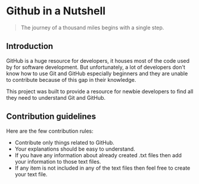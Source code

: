 # Github in a Nutshell

> The journey of a thousand miles begins with a single step.

## Introduction

GitHub is a huge resource for developers, it houses most of the code used by for software development. But unfortunately, a lot of developers don't know how to use Git and GitHub especially beginners and they are unable to contribute because of this gap in their knowledge.

This project was built to provide a resource for newbie developers to find all they need to understand Git and GitHub.

## Contribution guidelines
Here are the few contribution rules:

- Contribute only things related to GitHub.
- Your explanations should be easy to understand.
- If you have any information about already created .txt files then add your information to those text files.
- If any item is not included in any of the text files then feel free to create your text file.